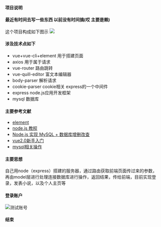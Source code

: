 #### 项目说明
#### 最近有时间去写一些东西 以前没有时间搞(哎 主要是赖) 
这个项目构成如下图示
![](https://static.soyoung.com/sy-pre/WX20191107-191855-1573546204284.png)
####    涉及技术点如下
+   vue+vue-cli+element 用于搭建页面
+   axios  用于属于请求
+   vue-router 路由跳转
+   vue-quill-editor  富文本编辑器
+   body-parser  解析请求
+   cookie-parser  cookie相关 express的一个中间件
+   express  node.js应用开发框架
+   mysql  数据库
#### 主要参考文献

+   [element](https://element.eleme.cn/#/zh-CN/component/input)
+   [node.js 教程](https://www.jmjc.tech/less/113)
+   [Node.js 实现 MySQL +   数据库增删改查](https://www.cnblogs.com/cckui/p/10904726.html)
+   [vue2.0新手入门](https://www.runoob.com/w3cnote/vue2-start-coding.html)
+  [mysql相关操作](https://www.cnblogs.com/vs-kaka/articles/11215157.html)
#### 主要思想
自己用node（express）搭建的服务器，通过路由获取前端页面传过来的参数，再由model层进行处理连接数据库进行操作，返回结果，传给前端，目前实现登录，发表小说，以及个人主页等
#### 登录账户
![测试账号](https://static.soyoung.com/sy-pre/WX20191107-194146@2x-1573546204284.png)
#### 结束
